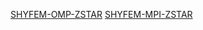 [SHYFEM-OMP-ZSTAR](https://github.com/CMCC-Foundation/SHYFEM-ZSTAR)
[SHYFEM-MPI-ZSTAR](https://github.com/CMCC-Foundation/SHYFEM/tree/shyfem_mpi_zstar)
